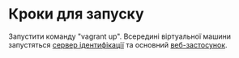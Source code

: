 # Кроки для запуску
Запустити команду "vagrant up". Всередині віртуальної машини запустяться
[сервер ідентифікації](http://localhost:5000) та основний
[веб-застосунок](http://localhost:5100).